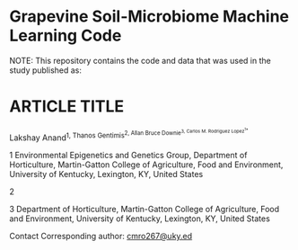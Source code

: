 # Grapevine Soil-Microbiome Machine Learning Code

NOTE: This repository contains the code and data that was used in the study published as: 

# ARTICLE TITLE

Lakshay Anand<sup>1, Thanos Gentimis<sup>2, Allan Bruce Downie<sup>3, Carlos M. Rodriguez Lopez<sup>1*

1 Environmental Epigenetics and Genetics Group, Department of Horticulture, Martin-Gatton College of Agriculture, Food and Environment, University of Kentucky, Lexington, KY, United States

2

3 Department of Horticulture, Martin-Gatton College of Agriculture, Food and Environment, University of Kentucky, Lexington, KY, United States

Contact Corresponding author: cmro267@uky.ed
